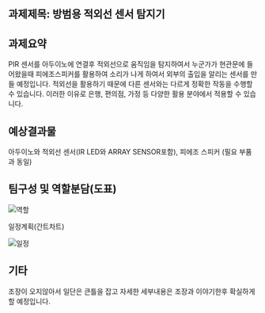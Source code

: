 ## 과제제목: 방범용 적외선 센서 탐지기

## 과제요약 

PIR 센서를 아두이노에 연결후 적외선으로 움직임을 탐지하여서 누군가가 현관문에 들어왔을때 피에조스피커를 활용하여
소리가 나게 하여서 외부의 출입을 알리는 센서를 만들 예정입니다. 적외선을 활용하기 때문에 다른 센서와는 다르게 정확한 작동을 수행할 수 있습니다.
이러한 이유로 은행, 편의점, 가정 등 다양한 활용 분야에서 적용할 수 있습니다. 

## 예상결과물

아두이노와 적외선 센서(IR LED와 ARRAY SENSOR포함), 피에조 스피커 (필요 부품과 동일)

## 팀구성 및 역할분담(도표) 


![역할](https://user-images.githubusercontent.com/50907298/69523503-6532bb00-0fa7-11ea-857d-ca8c4658cc5e.JPG)


일정계획(간트차트)


![일정](https://user-images.githubusercontent.com/50907298/69524556-a4faa200-0fa9-11ea-991a-f5535e026556.JPG)


## 기타 
조장이 오지않아서 일단은 큰틀을 잡고 자세한 세부내용은 조장과 이야기한후 확실하게 할 예정입니다.


